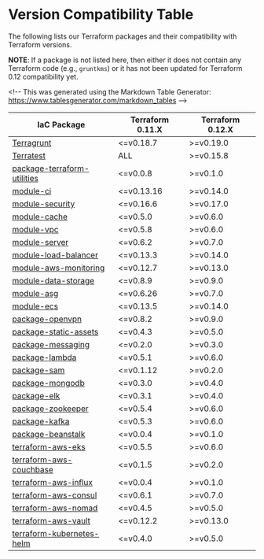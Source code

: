 # Version Compatibility Table

The following lists our Terraform packages and their compatibility with Terraform versions.

**NOTE**: If a package is not listed here, then either it does not contain any Terraform code (e.g., `gruntkms`) or it has not been updated for Terraform 0.12 compatibility yet.

&lt;!-- This was generated using the Markdown Table Generator: https://www.tablesgenerator.com/markdown_tables --&gt;

| IaC Package                                                                                | Terraform 0.11.X | Terraform 0.12.X |
| ------------------------------------------------------------------------------------------ | ---------------- | ---------------- |
| [Terragrunt](https://github.com/gruntwork-io/terragrunt)                                   | &lt;=v0.18.7        | &gt;=v0.19.0        |
| [Terratest](https://github.com/gruntwork-io/terratest)                                     | ALL              | &gt;=v0.15.8        |
| [package-terraform-utilities](https://github.com/gruntwork-io/package-terraform-utilities) | &lt;=v0.0.8         | &gt;=v0.1.0         |
| [module-ci](https://github.com/gruntwork-io/module-ci)                                     | &lt;=v0.13.16       | &gt;=v0.14.0        |
| [module-security](https://github.com/gruntwork-io/module-security)                         | &lt;=v0.16.6        | &gt;=v0.17.0        |
| [module-cache](https://github.com/gruntwork-io/module-cache)                               | &lt;=v0.5.0         | &gt;=v0.6.0         |
| [module-vpc](https://github.com/gruntwork-io/module-vpc)                                   | &lt;=v0.5.8         | &gt;=v0.6.0         |
| [module-server](https://github.com/gruntwork-io/module-server)                             | &lt;=v0.6.2         | &gt;=v0.7.0         |
| [module-load-balancer](https://github.com/gruntwork-io/module-load-balancer)               | &lt;=v0.13.3        | &gt;=v0.14.0        |
| [module-aws-monitoring](https://github.com/gruntwork-io/module-aws-monitoring)             | &lt;=v0.12.7        | &gt;=v0.13.0        |
| [module-data-storage](https://github.com/gruntwork-io/module-data-storage)                 | &lt;=v0.8.9         | &gt;=v0.9.0         |
| [module-asg](https://github.com/gruntwork-io/module-asg)                                   | &lt;=v0.6.26        | &gt;=v0.7.0         |
| [module-ecs](https://github.com/gruntwork-io/module-ecs)                                   | &lt;=v0.13.5        | &gt;=v0.14.0        |
| [package-openvpn](https://github.com/gruntwork-io/package-openvpn)                         | &lt;=v0.8.2         | &gt;=v0.9.0         |
| [package-static-assets](https://github.com/gruntwork-io/package-static-assets)             | &lt;=v0.4.3         | &gt;=v0.5.0         |
| [package-messaging](https://github.com/gruntwork-io/package-messaging)                     | &lt;=v0.2.0         | &gt;=v0.3.0         |
| [package-lambda](https://github.com/gruntwork-io/package-lambda)                           | &lt;=v0.5.1         | &gt;=v0.6.0         |
| [package-sam](https://github.com/gruntwork-io/package-sam)                                 | &lt;=v0.1.12        | &gt;=v0.2.0         |
| [package-mongodb](https://github.com/gruntwork-io/package-mongodb)                         | &lt;=v0.3.0         | &gt;=v0.4.0         |
| [package-elk](https://github.com/gruntwork-io/package-elk)                                 | &lt;=v0.3.1         | &gt;=v0.4.0         |
| [package-zookeeper](https://github.com/gruntwork-io/package-zookeeper)                     | &lt;=v0.5.4         | &gt;=v0.6.0         |
| [package-kafka](https://github.com/gruntwork-io/package-kafka)                             | &lt;=v0.5.3         | &gt;=v0.6.0         |
| [package-beanstalk](https://github.com/gruntwork-io/package-beanstalk)                     | &lt;=v0.0.4         | &gt;=v0.1.0         |
| [terraform-aws-eks](https://github.com/gruntwork-io/terraform-aws-eks)                     | &lt;=v0.5.5         | &gt;=v0.6.0         |
| [terraform-aws-couchbase](https://github.com/gruntwork-io/terraform-aws-couchbase)         | &lt;=v0.1.5         | &gt;=v0.2.0         |
| [terraform-aws-influx](https://github.com/gruntwork-io/terraform-aws-influx)               | &lt;=v0.0.4         | &gt;=v0.1.0         |
| [terraform-aws-consul](https://github.com/hashicorp/terraform-aws-consul)                  | &lt;=v0.6.1         | &gt;=v0.7.0         |
| [terraform-aws-nomad](https://github.com/hashicorp/terraform-aws-nomad)                    | &lt;=v0.4.5         | &gt;=v0.5.0         |
| [terraform-aws-vault](https://github.com/hashicorp/terraform-aws-vault)                    | &lt;=v0.12.2        | &gt;=v0.13.0        |
| [terraform-kubernetes-helm](https://github.com/gruntwork-io/terraform-kubernetes-helm)     | &lt;=v0.4.0         | &gt;=v0.5.0         |
